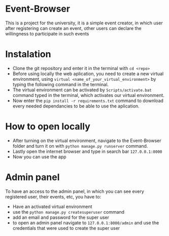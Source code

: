 # Event-Browser
This is a project for the university, it is a simple event creator, in which user after registering can create an event, other users can declare the willingness to participate in such events
# Instalation
- Clone the git repository and enter it in the terminal with ```cd <repo>```
- Before using locally the web aplication, you need to create a new virtual environment, using ```virtual <name_of_your_virtual_environment>``` by typing the following command in the terminal.
- The virtual environment can be activated by ```Scripts/activate.bat``` command typed in the terminal, which activates our virtual environment.
- Now enter the ```pip install -r requirements.txt``` command to download every needed dependancies to be able to use the aplication.
# How to open locally
- After turning on the virtual environment, navigate to the Event-Browser folder and turn it on with ```python manage.py runserver``` command.
- Lastly open the internet browser and type in search bar ```127.0.0.1:8000```
- Now you can use the app
# Admin panel
To have an access to the admin panel, in which you can see every registered user, their events, etc, you have to:
- Have an activated virtual environment
- use the ```python manage.py createsuperuser``` command
- add an email and password for the super user
- to open an admin panel navigate to ```127.0.0.1:8000/admin``` and use the credentials that were used to create the super user
